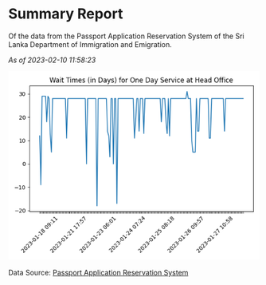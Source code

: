 # Summary Report

Of the data from the Passport Application Reservation System of the Sri Lanka Department of Immigration and Emigration.

*As of 2023-02-10 11:58:23*

![Wait Time Chart](summary.wait_time_chart.png)

Data Source: [Passport Application Reservation System](https://eservices.immigration.gov.lk:8443/appointment/pages/reservationApplication.xhtml)